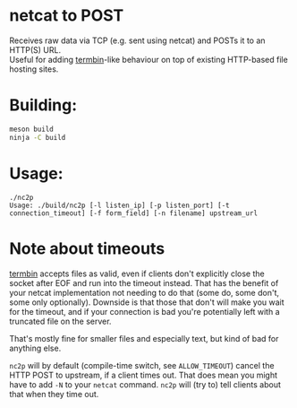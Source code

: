 # netcat to POST
Receives raw data via TCP (e.g. sent using netcat) and POSTs it to an HTTP(S) URL.  
Useful for adding [termbin](http://termbin.com/)-like behaviour on top of existing HTTP-based file hosting sites.  

# Building:
```bash
meson build
ninja -C build
```

# Usage:
```
./nc2p
Usage: ./build/nc2p [-l listen_ip] [-p listen_port] [-t connection_timeout] [-f form_field] [-n filename] upstream_url
```

# Note about timeouts
[termbin](http://termbin.com/) accepts files as valid, even if clients don't explicitly close the socket after EOF and run into the timeout instead. That has the benefit of your netcat implementation not needing to do that (some do, some don't, some only optionally). Downside is that those that don't will make you wait for the timeout, and if your connection is bad you're potentially left with a truncated file on the server.  

That's mostly fine for smaller files and especially text, but kind of bad for anything else.  

`nc2p` will by default (compile-time switch, see `ALLOW_TIMEOUT`) cancel the HTTP POST to upstream, if a client times out. That does mean you might have to add `-N` to your `netcat` command. `nc2p` will (try to) tell clients about that when they time out.

